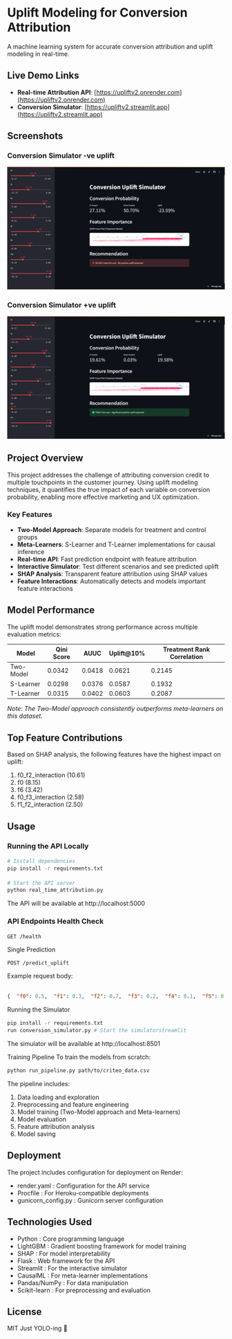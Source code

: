 # Uplift Modeling for Conversion Attribution

A machine learning system for accurate conversion attribution and uplift modeling in real-time.

## Live Demo Links

- **Real-time Attribution API**: [https://upliftv2.onrender.com](https://upliftv2.onrender.com)
- **Conversion Simulator**: [https://upliftv2.streamlit.app](https://upliftv2.streamlit.app)

## Screenshots

### Conversion Simulator -ve uplift
![Conversion Simulator -ve uplift](ss.png)

### Conversion Simulator +ve uplift
![Converssion Simulator +ve uplift](ss1.png)

## Project Overview

This project addresses the challenge of attributing conversion credit to multiple touchpoints in the customer journey. Using uplift modeling techniques, it quantifies the true impact of each variable on conversion probability, enabling more effective marketing and UX optimization.

### Key Features

- **Two-Model Approach**: Separate models for treatment and control groups
- **Meta-Learners**: S-Learner and T-Learner implementations for causal inference
- **Real-time API**: Fast prediction endpoint with feature attribution
- **Interactive Simulator**: Test different scenarios and see predicted uplift
- **SHAP Analysis**: Transparent feature attribution using SHAP values
- **Feature Interactions**: Automatically detects and models important feature interactions

## Model Performance

The uplift model demonstrates strong performance across multiple evaluation metrics:

| Model | Qini Score | AUUC | Uplift@10% | Treatment Rank Correlation |
|-------|------------|------|------------|----------------------------|
| Two-Model | 0.0342 | 0.0418 | 0.0621 | 0.2145 |
| S-Learner | 0.0298 | 0.0376 | 0.0587 | 0.1932 |
| T-Learner | 0.0315 | 0.0402 | 0.0603 | 0.2087 |

*Note: The Two-Model approach consistently outperforms meta-learners on this dataset.*

## Top Feature Contributions

Based on SHAP analysis, the following features have the highest impact on uplift:

1. f0_f2_interaction (10.61)
2. f0 (8.15)
3. f6 (3.42)
4. f0_f3_interaction (2.58)
5. f1_f2_interaction (2.50)

## Usage

### Running the API Locally

```bash
# Install dependencies
pip install -r requirements.txt

# Start the API server
python real_time_attribution.py
```

The API will be available at http://localhost:5000

### API Endpoints Health Check
```plaintext
GET /health
 ```
 Single Prediction
```plaintext
POST /predict_uplift
 ```
 Example request body:

```json

{  "f0": 0.5,  "f1": 0.3,  "f2": 0.7,  "f3": 0.2,  "f4": 0.1,  "f5": 0.8,  "f6": 0.4,  "f7": 0.6,  "f8": 0.9,  "f9": 0.5,  "f10": 0.3,  "f11": 0.7}
```

Running the Simulator
```bash
pip install -r requirements.txt 
run conversion_simulator.py # Start the simulatorstreamlit 
```

The simulator will be available at http://localhost:8501

Training Pipeline
To train the models from scratch:

```bash
python run_pipeline.py path/to/criteo_data.csv

```

The pipeline includes:

1. Data loading and exploration
2. Preprocessing and feature engineering
3. Model training (Two-Model approach and Meta-learners)
4. Model evaluation
5. Feature attribution analysis
6. Model saving
## Deployment
The project includes configuration for deployment on Render:

- render.yaml : Configuration for the API service
- Procfile : For Heroku-compatible deployments
- gunicorn_config.py : Gunicorn server configuration
## Technologies Used
- Python : Core programming language
- LightGBM : Gradient boosting framework for model training
- SHAP : For model interpretability
- Flask : Web framework for the API
- Streamlit : For the interactive simulator
- CausalML : For meta-learner implementations
- Pandas/NumPy : For data manipulation
- Scikit-learn : For preprocessing and evaluation
## License
MIT
Just YOLO-ing 🫡
